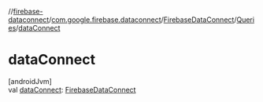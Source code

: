 //[firebase-dataconnect](../../../../index.md)/[com.google.firebase.dataconnect](../../index.md)/[FirebaseDataConnect](../index.md)/[Queries](index.md)/[dataConnect](data-connect.md)

# dataConnect

[androidJvm]\
val [dataConnect](data-connect.md): [FirebaseDataConnect](../index.md)
